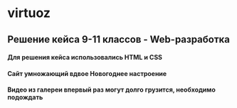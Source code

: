 # virtuoz
## Решение кейса 9-11 классов - Web-разработка
#### Для решения кейса использовались HTML и CSS
#### Сайт умножающий вдвое Новогоднее настроение
#### Видео из галереи впервый раз могут долго грузится, необходимо подождать
